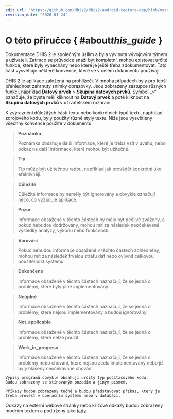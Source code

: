```yaml
---
edit_url: "https://github.com/dhis2/dhis2-android-capture-app/blob/master/docs/src/commonmark/en/content/common/about-this-android-guide.md"
revision_date: "2020-01-24"
---
```


# O této příručce { #about*this_guide* }

<!--DHIS2-SECTION-ID:about_this_guide_-->

Dokumentace DHIS 2 je společným úsilím a byla vyvinuta vývojovým týmem a uživateli. Zatímco se průvodce snaží být kompletní, mohou existovat určité funkce, které byly vynechány nebo které je ještě třeba zdokumentovat. Tato část vysvětluje některé konvence, které se v celém dokumentu používají.

DHIS 2 je aplikace založená na prohlížeči. V mnoha případech byly pro lepší přehlednost zahrnuty snímky obrazovky. Jsou zobrazeny zástupce různých funkcí, například **Datový prvek** \> **Skupina datových prvků**. Symbol „\>“ označuje, že byste měli kliknout na **Datový prvek** a poté kliknout na **Skupina datových prvků** v uživatelském rozhraní.

K zvýraznění důležitých částí textu nebo konkrétních typů textu, například zdrojového kódu, byly použity různé styly textu. Níže jsou vysvětleny všechny konvence použité v dokumentu.

> **Poznámka**
>
> Poznámka obsahuje další informace, které je třeba vzít v úvahu, nebo odkaz na další informace, které mohou být užitečné.

> **Tip**
>
> Tip může být užitečnou radou, například jak provádět konkrétní úkol efektivněji.

> **Důležité**
>
> Důležité informace by neměly být ignorovány a obvykle označují něco, co vyžaduje aplikace.

> **Pozor**
>
> Informace obsažené v těchto částech by měly být pečlivě zváženy, a pokud nebudou dodržovány, mohou mít za následek neočekávané výsledky analýzy, výkonu nebo funkčnosti.

> **Varování**
>
> Pokud nebudou informace obsažené v těchto částech zohledněny, mohou mít za následek trvalou ztrátu dat nebo ovlivnit celkovou použitelnost systému.

> **Dokončeno**
>
> Informace obsažené v těchto částech naznačují, že se jedná o problémy, které byly plně implementovány.

> **Neúplné**
>
> Informace obsažené v těchto částech naznačují, že se jedná o problémy, které nejsou implementovány a budou ignorovány.

> **Not_applicable**
>
> Informace obsažené v těchto částech naznačují, že se jedná o problémy, které nelze použít.

> **Work_in_progress**
>
> Informace obsažené v těchto částech naznačují, že se jedná o problémy nebo chování, které nejsou zcela implementovány nebo již byly hlášeny neočekávané chování.

    Výpisy programů obvykle obsahují určitý typ počítačového kódu.
    Budou zobrazeny se stínovaným pozadím a jiným písmem.

`Příkazy budou zobrazeny tučně a budou představovat příkaz, který je třeba provést v operačním systému nebo v databázi.`

Odkazy na externí webové stránky nebo křížové odkazy budou zobrazeny modrým textem a podtrženy jako [tady](http://www.dhis2.org).

<!--
Bibliografické odkazy se zobrazí v hranatých závorkách, jako je tento
Store2007. Úplný odkaz je uveden v obsažené bibliografii
na konci tohoto dokumentu.
-->
